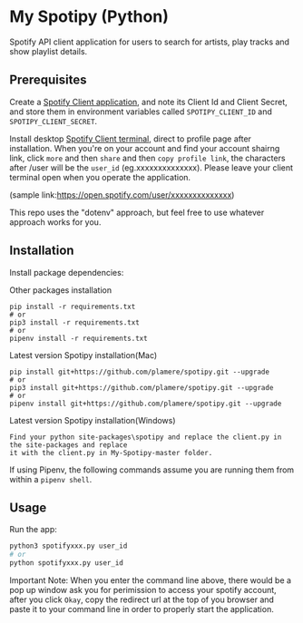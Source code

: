 # My Spotipy (Python)

Spotify API client application for users to search for artists, play tracks and show playlist details.

## Prerequisites

Create a [Spotify Client application](https://developer.spotify.com/dashboard/applications/), and note its Client Id and Client Secret, and store them in environment variables called `SPOTIPY_CLIENT_ID` and `SPOTIPY_CLIENT_SECRET`.

Install desktop [Spotify Client terminal](https://www.spotify.com/us/download/other/), direct to profile page after installation. When you're on your account and find your account shairng link, click `more` and then `share` and then `copy profile link`, the characters after /user will be the `user_id` (eg.xxxxxxxxxxxxxx). Please leave your client terminal open when you operate the application.


(sample link:https://open.spotify.com/user/xxxxxxxxxxxxxx)


This repo uses the "dotenv" approach, but feel free to use whatever approach works for you.

## Installation

Install package dependencies:

Other packages installation
```
pip install -r requirements.txt
# or
pip3 install -r requirements.txt
# or
pipenv install -r requirements.txt
```
Latest version Spotipy installation(Mac)
```
pip install git+https://github.com/plamere/spotipy.git --upgrade
# or
pip3 install git+https://github.com/plamere/spotipy.git --upgrade
# or
pipenv install git+https://github.com/plamere/spotipy.git --upgrade
```
Latest version Spotipy installation(Windows)
```
Find your python site-packages\spotipy and replace the client.py in the site-packages and replace 
it with the client.py in My-Spotipy-master folder.
```

If using Pipenv, the following commands assume you are running them from within a `pipenv shell`.

## Usage

Run the app:

```sh
python3 spotifyxxx.py user_id
# or
python spotifyxxx.py user_id
```
Important Note: When you enter the command line above, there would be a pop up window ask you for perimission to 
access your spotify account, after you click `Okay`, copy the redirect url at the top of you browser and paste it 
to your command line in order to properly start the application.
